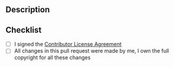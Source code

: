 ## Description

<!-- Please describe your change. If the change concerns the user interface,
please include screenshots. Note that improvements to translation strings
should be submitted through OneSky, see CONTRIBUTING.md or README.md for
more information. -->

## Checklist

<!-- Please check the items that apply. -->

- [ ] I signed the [Contributor License Agreement](https://threema.ch/en/open-source/cla)
- [ ] All changes in this pull request were made by me, I own the full copyright
      for all these changes
